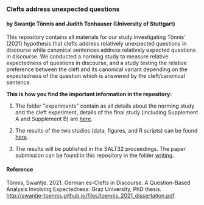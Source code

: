 ### Clefts address unexpected questions
#### by Swantje Tönnis and Judith Tonhauser (University of Stuttgart)

This repository contains all materials for our study investigating Tönnis' (2021) hypothesis that clefts address relatively 
unexpected questions in discourse while canonical sentences address relatively expected questions in discourse. We conducted a norming study to measure relative expectedness of questions in discourse, and a study testing the relative preference between the cleft and its canonical variant depending on the expectedness of the question which is answered by the cleft/canonical sentence. 

**This is how you find the important information in the repository:**

1. The folder "experiments" contain as all details about the norming study and the cleft experiment, details of the final study (including Supplement A and Supplement B) are [here](https://github.com/swantje-toennis/expectations_cleft/tree/main/experiments/main).

2. The results of the two studies (data, figures, and R scripts) can be found [here](https://github.com/swantje-toennis/expectations_cleft/tree/main/results/main). 

3. The results will be published in the SALT32 proceedings. The paper submission can be found in this repository in the folder [writing](https://github.com/swantje-toennis/expectations_cleft/tree/main/writing).


#### Reference
Tönnis, Swantje. 2021. German es-Clefts in Discourse. A Question-Based Analysis
Involving Expectedness: Graz University, PhD thesis. http://swantje-toennis.github.io/files/toennis_2021_dissertation.pdf.
